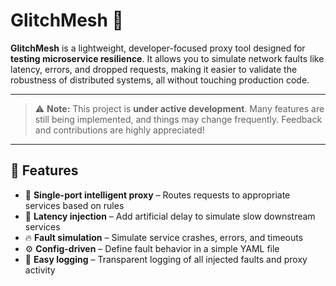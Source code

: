 # GlitchMesh 🧪

**GlitchMesh** is a lightweight, developer-focused proxy tool designed for **testing microservice resilience**. It allows you to simulate network faults like latency, errors, and dropped requests, making it easier to validate the robustness of distributed systems, all without touching production code.

---
> ⚠️ **Note:** This project is **under active development**. Many features are still being implemented, and things may change frequently. Feedback and contributions are highly appreciated!
---

## 🚀 Features

- 🧩 **Single-port intelligent proxy** – Routes requests to appropriate services based on rules
- 🐢 **Latency injection** – Add artificial delay to simulate slow downstream services
- 🔥 **Fault simulation** – Simulate service crashes, errors, and timeouts
- ⚙️ **Config-driven** – Define fault behavior in a simple YAML file
- 📜 **Easy logging** – Transparent logging of all injected faults and proxy activity


